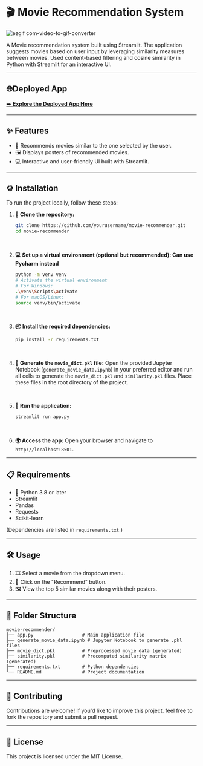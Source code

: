 # 🎬 Movie Recommendation System

![ezgif com-video-to-gif-converter](https://github.com/user-attachments/assets/7b67f52a-d703-4943-80b2-584d2263bb27)

A Movie recommendation system built using Streamlit. The application suggests movies based on user input by leveraging similarity measures between movies. Used content-based filtering and cosine similarity in Python with Streamlit for an interactive UI.

---

## 🌐Deployed App

[➡️ ](https://atheeq2003-movie-recommender.streamlit.app/)**[Explore the Deployed App Here](https://atheeq2003-movie-recommender.streamlit.app/)**

---

## ✨ Features

* 🎥 Recommends movies similar to the one selected by the user.
* 🖼️ Displays posters of recommended movies.
* 💻 Interactive and user-friendly UI built with Streamlit.

---

## ⚙️ Installation

To run the project locally, follow these steps:

1. **📂 Clone the repository:**
   ```bash
   git clone https://github.com/yourusername/movie-recommender.git
   cd movie-recommender
   ```
   <br>
2. **💻 Set up a virtual environment (optional but recommended): Can use Pycharm instead**
   ```bash
   python -m venv venv
   # Activate the virtual environment
   # For Windows:
   .\venv\Scripts\activate
   # For macOS/Linux:
   source venv/bin/activate
   ```
   <br>
3. **📦 Install the required dependencies:**
   ```bash
   pip install -r requirements.txt
   ```
   <br>
4. **📝 Generate the `movie_dict.pkl` file:**
   Open the provided Jupyter Notebook (`generate_movie_data.ipynb`) in your preferred editor and run all cells to generate the `movie_dict.pkl` and `similarity.pkl` files. Place these files in the root directory of the project.
   
   <br>
   
6. **🚀 Run the application:**
   ```bash
   streamlit run app.py
   ```
   <br>
7. **🌍 Access the app:**
   Open your browser and navigate to `http://localhost:8501`.

---

## 📋 Requirements

* 🐍 Python 3.8 or later
* Streamlit
* Pandas
* Requests
* Scikit-learn

(Dependencies are listed in `requirements.txt`.)

---

## 🛠️ Usage

1. 🎞️ Select a movie from the dropdown menu.
2. 🎯 Click on the "Recommend" button.
3. 🖼️ View the top 5 similar movies along with their posters.

---

## 📁 Folder Structure

```
movie-recommender/
├── app.py                  # Main application file
├── generate_movie_data.ipynb # Jupyter Notebook to generate .pkl files
├── movie_dict.pkl          # Preprocessed movie data (generated)
├── similarity.pkl          # Precomputed similarity matrix (generated)
├── requirements.txt        # Python dependencies
└── README.md               # Project documentation
```

---

## 🤝 Contributing

Contributions are welcome! If you'd like to improve this project, feel free to fork the repository and submit a pull request.

---

## 📜 License

This project is licensed under the MIT License.
